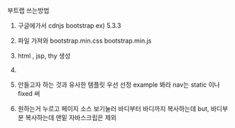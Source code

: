 부트랩 쓰는방법

1. 구글에가서 cdnjs bootstrap
    ex) 5.3.3 
2. 파일 가져와
bootstrap.min.css
bootstrap.min.js

3. html , jsp, thy 생성
4.
5. 만들고자 하는 것과 유사한 템플릿 우선 선정 
    example 봐라
    nav는 static 이나 fixed 써
6. 원하는거 누르고
    페이지 소스 보기눌러
    바디부터 바디까지 복사하는데 but, 바디부분 복사하는데 맨밑 자바스크립은 제외

